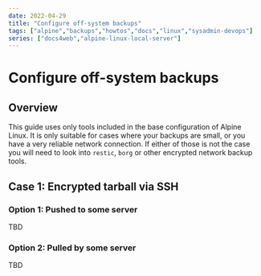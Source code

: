```yaml
---
date: 2022-04-29
title: "Configure off-system backups"
tags: ["alpine","backups","howtos","docs","linux","sysadmin-devops"]
series: ["docs4web","alpine-linux-local-server"]
---
```


# Configure off-system backups

## Overview

This guide uses only tools included in the base configuration of Alpine Linux. It is only suitable for cases where your backups are small, or you have a very reliable network connection. If either of those is not the case you will need to look into `restic`, `borg` or other encrypted network backup tools.

Case 1: Encrypted tarball via SSH
-------------------------------------------

### Option 1: Pushed to some server

TBD

### Option 2: Pulled by some server

TBD
